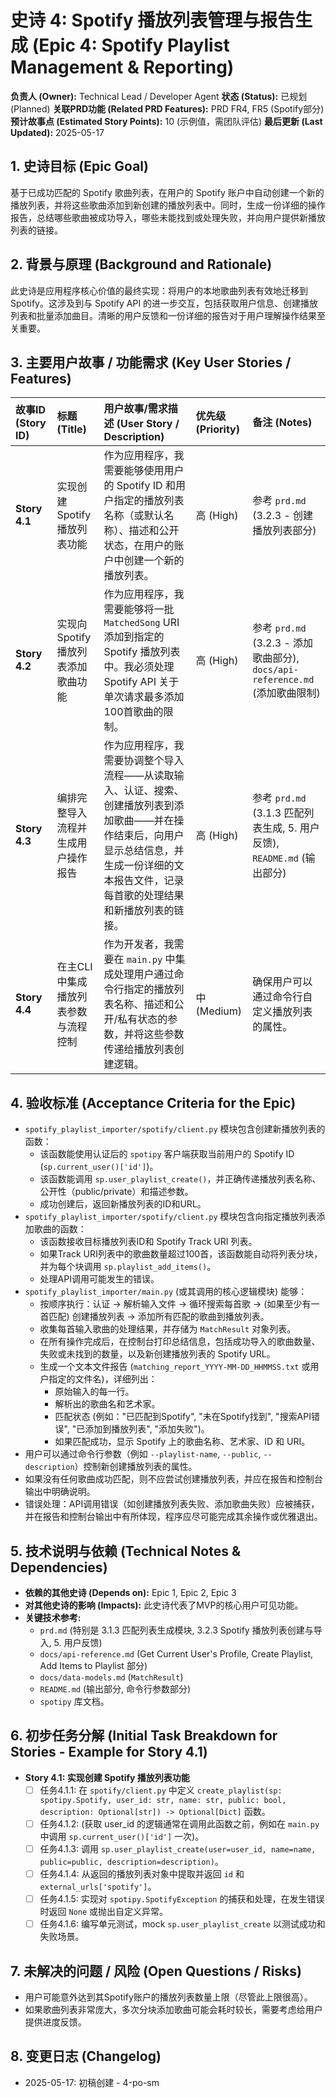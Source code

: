 # 史诗 4: Spotify 播放列表管理与报告生成 (Epic 4: Spotify Playlist Management & Reporting)

**负责人 (Owner):** Technical Lead / Developer Agent
**状态 (Status):** 已规划 (Planned)
**关联PRD功能 (Related PRD Features):** PRD FR4, FR5 (Spotify部分)
**预计故事点 (Estimated Story Points):** 10 (示例值，需团队评估)
**最后更新 (Last Updated):** 2025-05-17

## 1. 史诗目标 (Epic Goal)

基于已成功匹配的 Spotify 歌曲列表，在用户的 Spotify 账户中自动创建一个新的播放列表，并将这些歌曲添加到新创建的播放列表中。同时，生成一份详细的操作报告，总结哪些歌曲被成功导入，哪些未能找到或处理失败，并向用户提供新播放列表的链接。

## 2. 背景与原理 (Background and Rationale)

此史诗是应用程序核心价值的最终实现：将用户的本地歌曲列表有效地迁移到 Spotify。这涉及到与 Spotify API 的进一步交互，包括获取用户信息、创建播放列表和批量添加曲目。清晰的用户反馈和一份详细的报告对于用户理解操作结果至关重要。

## 3. 主要用户故事 / 功能需求 (Key User Stories / Features)

| 故事ID (Story ID) | 标题 (Title)                              | 用户故事/需求描述 (User Story / Description)                                                                                                                              | 优先级 (Priority) | 备注 (Notes)                                                                          |
| :---------------- | :---------------------------------------- | :------------------------------------------------------------------------------------------------------------------------------------------------------------------------ | :-------------- | :------------------------------------------------------------------------------------ |
| **Story 4.1** | 实现创建 Spotify 播放列表功能             | 作为应用程序，我需要能够使用用户的 Spotify ID 和用户指定的播放列表名称（或默认名称）、描述和公开状态，在用户的账户中创建一个新的播放列表。                                              | 高 (High)       | 参考 `prd.md` (3.2.3 - 创建播放列表部分)                                                  |
| **Story 4.2** | 实现向 Spotify 播放列表添加歌曲功能       | 作为应用程序，我需要能够将一批 `MatchedSong` URI 添加到指定的 Spotify 播放列表中。我必须处理 Spotify API 关于单次请求最多添加100首歌曲的限制。                                  | 高 (High)       | 参考 `prd.md` (3.2.3 - 添加歌曲部分), `docs/api-reference.md` (添加歌曲限制)           |
| **Story 4.3** | 编排完整导入流程并生成用户操作报告          | 作为应用程序，我需要协调整个导入流程——从读取输入、认证、搜索、创建播放列表到添加歌曲——并在操作结束后，向用户显示总结信息，并生成一份详细的文本报告文件，记录每首歌的处理结果和新播放列表的链接。 | 高 (High)       | 参考 `prd.md` (3.1.3 匹配列表生成, 5. 用户反馈), `README.md` (输出部分)                     |
| **Story 4.4** | 在主CLI中集成播放列表参数与流程控制     | 作为开发者，我需要在 `main.py` 中集成处理用户通过命令行指定的播放列表名称、描述和公开/私有状态的参数，并将这些参数传递给播放列表创建逻辑。                                   | 中 (Medium)     | 确保用户可以通过命令行自定义播放列表的属性。                                                  |

## 4. 验收标准 (Acceptance Criteria for the Epic)

* `spotify_playlist_importer/spotify/client.py` 模块包含创建新播放列表的函数：
    * 该函数能使用认证后的 `spotipy` 客户端获取当前用户的 Spotify ID (`sp.current_user()['id']`)。
    * 该函数能调用 `sp.user_playlist_create()`，并正确传递播放列表名称、公开性（public/private）和描述参数。
    * 成功创建后，返回新播放列表的ID和URL。
* `spotify_playlist_importer/spotify/client.py` 模块包含向指定播放列表添加歌曲的函数：
    * 该函数接收目标播放列表ID和 Spotify Track URI 列表。
    * 如果Track URI列表中的歌曲数量超过100首，该函数能自动将列表分块，并为每个块调用 `sp.playlist_add_items()`。
    * 处理API调用可能发生的错误。
* `spotify_playlist_importer/main.py` (或其调用的核心逻辑模块) 能够：
    * 按顺序执行：认证 -> 解析输入文件 -> 循环搜索每首歌 -> (如果至少有一首匹配) 创建播放列表 -> 添加所有匹配的歌曲到播放列表。
    * 收集每首输入歌曲的处理结果，并存储为 `MatchResult` 对象列表。
    * 在所有操作完成后，在控制台打印总结信息，包括成功导入的歌曲数量、失败或未找到的数量，以及新创建播放列表的 Spotify URL。
    * 生成一个文本文件报告 (`matching_report_YYYY-MM-DD_HHMMSS.txt` 或用户指定的文件名)，详细列出：
        * 原始输入的每一行。
        * 解析出的歌曲名和艺术家。
        * 匹配状态 (例如："已匹配到Spotify", "未在Spotify找到", "搜索API错误", "已添加到播放列表", "添加失败")。
        * 如果匹配成功，显示 Spotify 上的歌曲名称、艺术家、ID 和 URI。
* 用户可以通过命令行参数（例如 `--playlist-name`, `--public`, `--description`）控制新创建播放列表的属性。
* 如果没有任何歌曲成功匹配，则不应尝试创建播放列表，并应在报告和控制台输出中明确说明。
* 错误处理：API调用错误（如创建播放列表失败、添加歌曲失败）应被捕获，并在报告和控制台输出中有所体现，程序应尽可能完成其余操作或优雅退出。

## 5. 技术说明与依赖 (Technical Notes & Dependencies)

* **依赖的其他史诗 (Depends on):** Epic 1, Epic 2, Epic 3
* **对其他史诗的影响 (Impacts):** 此史诗代表了MVP的核心用户可见功能。
* **关键技术参考:**
    * `prd.md` (特别是 3.1.3 匹配列表生成模块, 3.2.3 Spotify 播放列表创建与导入, 5. 用户反馈)
    * `docs/api-reference.md` (Get Current User's Profile, Create Playlist, Add Items to Playlist 部分)
    * `docs/data-models.md` (`MatchResult`)
    * `README.md` (输出部分, 命令行参数部分)
    * `spotipy` 库文档。

## 6. 初步任务分解 (Initial Task Breakdown for Stories - Example for Story 4.1)

* **Story 4.1: 实现创建 Spotify 播放列表功能**
    * [ ] 任务4.1.1: 在 `spotify/client.py` 中定义 `create_playlist(sp: spotipy.Spotify, user_id: str, name: str, public: bool, description: Optional[str]) -> Optional[Dict]` 函数。
    * [ ] 任务4.1.2: (获取 user_id 的逻辑通常在调用此函数之前，例如在 `main.py` 中调用 `sp.current_user()['id']` 一次)。
    * [ ] 任务4.1.3: 调用 `sp.user_playlist_create(user=user_id, name=name, public=public, description=description)`。
    * [ ] 任务4.1.4: 从返回的播放列表对象中提取并返回 `id` 和 `external_urls['spotify']`。
    * [ ] 任务4.1.5: 实现对 `spotipy.SpotifyException` 的捕获和处理，在发生错误时返回 `None` 或抛出自定义异常。
    * [ ] 任务4.1.6: 编写单元测试，mock `sp.user_playlist_create` 以测试成功和失败场景。

## 7. 未解决的问题 / 风险 (Open Questions / Risks)

* 用户可能意外达到其Spotify账户的播放列表数量上限（尽管此上限很高）。
* 如果歌曲列表非常庞大，多次分块添加歌曲可能会耗时较长，需要考虑给用户提供进度反馈。

## 8. 变更日志 (Changelog)

* 2025-05-17: 初稿创建 - 4-po-sm